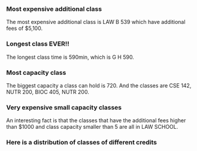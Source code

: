 ### Most expensive additional class

The most expensive additional class is LAW B 539 which have additional fees of $5,100.

### Longest class EVER!!

The longest class time is 590min, which is G H 590.

### Most capacity class

The biggest capacity a class can hold is 720. And the classes are CSE 142, NUTR 200, BIOC 405, NUTR 200.

### Very expensive small capacity classes

An interesting fact is that the classes that have the additional fees higher than $1000 and class capacity smaller than 5 are all in LAW SCHOOL.

### Here is a distribution of classes of different credits
